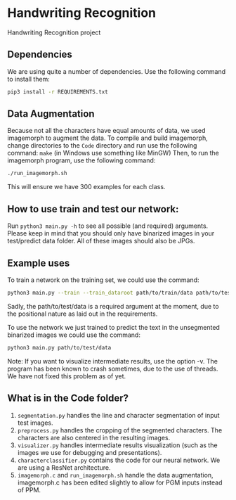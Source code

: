 # Handwriting Recognition
Handwriting Recognition project

## Dependencies
We are using quite a number of dependencies. Use the following command to install them:  
```bash
pip3 install -r REQUIREMENTS.txt
```

## Data Augmentation
Because not all the characters have equal amounts of data, we used imagemorph  to augment the data. To compile and build imagemorph, change directories to the `Code` directory and run use the following command: `make` (in Windows use something like MinGW)
Then, to run the imagemorph program, use the following command:
```bash
./run_imagemorph.sh
```
This will ensure we have 300 examples for each class.


## How to use train and test our network:
Run `python3 main.py -h` to see all possible (and required) arguments. Please keep in mind that you should only have binarized images in your test/predict data folder. All of these images should also be JPGs.  

## Example uses
To train a network on the training set, we could use the command:
```bash
python3 main.py --train --train_dataroot path/to/train/data path/to/test/data
```  
Sadly, the path/to/test/data is a required argument at the moment, due to the positional nature as laid out in the requirements.

To use the network we just trained to predict the text in the unsegmented binarized images we could use the command:

```bash
python3 main.py path/to/test/data
```

Note: If you want to visualize intermediate results, use the option -v. The program has been known to crash sometimes, due to the use of threads. We have not fixed this problem as of yet.

## What is in the Code folder?
1. `segmentation.py` handles the line and character segmentation of input test images.
2. `preprocess.py` handles the cropping of the segmented characters. The characters are also centered in the resulting images.
3. `visualizer.py` handles intermediate results visualization (such as the images we use for debugging and presentations).
4. `characterclassifier.py` contains the code for our neural network. We are using a ResNet architecture.
5. `imagemorph.c` and `run_imagemorph.sh` handle the data augmentation, imagemorph.c has been edited slightly to allow for PGM inputs instead of PPM. 